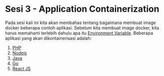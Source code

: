 # Sesi 3 - Application Containerization


Pada sesi kali ini kita akan membahas tentang bagaimana membuat image docker beberapa contoh aplikasi. 
Sebelum kita membuat image docker, kita harus memahami terlebih dahulu apa itu [Environment Variable](https://github.com/agung3wi/panduan-kelasdevops-v3/tree/main/sesi%203/7.%20Build%20Application/environment%20variable). Beberapa aplikasi yang akan dikontainerisasi adalah: 
1. [PHP](https://github.com/agung3wi/panduan-kelasdevops-v3/tree/main/sesi%203/7.%20Build%20Application/build%20php%20app)
2. [Nodejs](https://github.com/agung3wi/panduan-kelasdevops-v3/tree/main/sesi%203/7.%20Build%20Application/build%20node%20app)
3. [Java](https://github.com/agung3wi/panduan-kelasdevops-v3/tree/main/sesi%203/7.%20Build%20Application/build%20java%20app)
4. [Go](https://github.com/agung3wi/panduan-kelasdevops-v3/tree/main/sesi%203/7.%20Build%20Application/build%20go%20app)
5. [React JS](https://github.com/agung3wi/panduan-kelasdevops-v3/tree/main/sesi%203/7.%20Build%20Application/build%20reactjs%20app)
